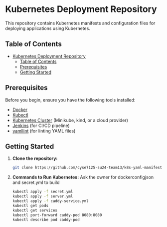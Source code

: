 # Kubernetes Deployment Repository


This repository contains Kubernetes manifests and configuration files for deploying applications using Kubernetes.

## Table of Contents

- [Kubernetes Deployment Repository](#kubernetes-deployment-repository)
  - [Table of Contents](#table-of-contents)
  - [Prerequisites](#prerequisites)
  - [Getting Started](#getting-started)

## Prerequisites

Before you begin, ensure you have the following tools installed:

- [Docker](https://docs.docker.com/get-docker/)
- [Kubectl](https://kubernetes.io/docs/tasks/tools/install-kubectl/)
- [Kubernetes Cluster](https://kubernetes.io/docs/setup/) (Minikube, kind, or a cloud provider)
- [Jenkins](https://www.jenkins.io/) (for CI/CD pipeline)
- [yamllint](https://github.com/adrienverge/yamllint) (for linting YAML files)

## Getting Started

1. **Clone the repository:**

   ```bash
   git clone https://github.com/cyse7125-su24-team13/k8s-yaml-manifests.git
   
2. **Commands to Run Kubernetes:**
   Ask the owner for dockerconfigjson and secret.yml to build
   ```bash
   kubectl apply -f secret.yml
   kubectl apply -f server.yml
   kubectl apply -f caddy-service.yml
   kubectl get pods
   kubectl get services
   kubectl port-forward caddy-pod 8080:8080
   kubectl describe pod caddy-pod 
